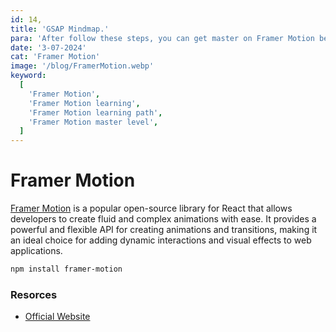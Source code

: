 ```yaml
---
id: 14,
title: 'GSAP Mindmap.'
para: 'After follow these steps, you can get master on Framer Motion beginner to master level.'
date: '3-07-2024'
cat: 'Framer Motion'
image: '/blog/FramerMotion.webp'
keyword:
  [
    'Framer Motion',
    'Framer Motion learning',
    'Framer Motion learning path',
    'Framer Motion master level',
  ]
---
```


# Framer Motion

[Framer Motion](https://www.framer.com/) is a popular open-source library for React that allows developers to create fluid and complex animations with ease. It provides a powerful and flexible API for creating animations and transitions, making it an ideal choice for adding dynamic interactions and visual effects to web applications.

```bash
npm install framer-motion
```

### Resorces

- [Official Website](https://www.framer.com/motion/)

